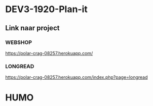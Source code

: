 # DEV3-1920-Plan-it

## Link naar project

### WEBSHOP
https://polar-crag-08257.herokuapp.com/

### LONGREAD
https://polar-crag-08257.herokuapp.com/index.php?page=longread



# HUMO
